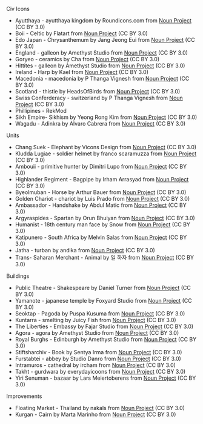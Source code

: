 Civ Icons
* Ayutthaya - ayutthaya kingdom by Roundicons.com from <a href="https://thenounproject.com/browse/icons/term/ayutthaya-kingdom/" target="_blank" title="ayutthaya kingdom Icons">Noun Project</a> (CC BY 3.0)
* Boii - Celtic by Flatart from <a href="https://thenounproject.com/browse/icons/term/celtic/" target="_blank" title="Celtic Icons">Noun Project</a> (CC BY 3.0)
* Edo Japan - Chrysanthemum by Jang Jeong Eui from <a href="https://thenounproject.com/browse/icons/term/chrysanthemum/" target="_blank" title="Chrysanthemum Icons">Noun Project</a> (CC BY 3.0)
* England - galleon by Amethyst Studio from <a href="https://thenounproject.com/browse/icons/term/galleon/" target="_blank" title="galleon Icons">Noun Project</a> (CC BY 3.0)
* Goryeo - ceramics by Cha from <a href="https://thenounproject.com/browse/icons/term/ceramics/" target="_blank" title="ceramics Icons">Noun Project</a> (CC BY 3.0)
* Hittites - galleon by Amethyst Studio from <a href="https://thenounproject.com/browse/icons/term/galleon/" target="_blank" title="galleon Icons">Noun Project</a> (CC BY 3.0)
* Ireland - Harp by Kael from <a href="https://thenounproject.com/browse/icons/term/harp/" target="_blank" title="Harp Icons">Noun Project</a> (CC BY 3.0)
* Macedonia - macedonia by P Thanga Vignesh from <a href="https://thenounproject.com/browse/icons/term/macedonia/" target="_blank" title="macedonia Icons">Noun Project</a> (CC BY 3.0)
* Scotland - thistle by HeadsOfBirds from <a href="https://thenounproject.com/browse/icons/term/thistle/" target="_blank" title="thistle Icons">Noun Project</a> (CC BY 3.0)
* Swiss Conferderacy - switzerland by P Thanga Vignesh from <a href="https://thenounproject.com/browse/icons/term/switzerland/" target="_blank" title="switzerland Icons">Noun Project</a> (CC BY 3.0)
* Phillipines - RekMod
* Sikh Empire- Sikhism by Yeong Rong Kim from <a href="https://thenounproject.com/browse/icons/term/sikhism/" target="_blank" title="Sikhism Icons">Noun Project</a> (CC BY 3.0)
* Wagadu - Adinkra by Alvaro Cabrera from <a href="https://thenounproject.com/browse/icons/term/adinkra/" target="_blank" title="Adinkra Icons">Noun Project</a> (CC BY 3.0)



Units
- Chang Suek - Elephant by Vicons Design from <a href="https://thenounproject.com/browse/icons/term/elephant/" target="_blank" title="Elephant Icons">Noun Project</a> (CC BY 3.0)
- Kludda Lugiae - soldier helmet by franco scaramuzza from <a href="https://thenounproject.com/browse/icons/term/soldier-helmet/" target="_blank" title="soldier helmet Icons">Noun Project</a> (CC BY 3.0)
- Ambouii - primitive hunter by Dimitri Lupo from <a href="https://thenounproject.com/browse/icons/term/primitive-hunter/" target="_blank" title="primitive hunter Icons">Noun Project</a> (CC BY 3.0)
- Highlander Regiment - Bagpipe by Irham Arrasyad from <a href="https://thenounproject.com/browse/icons/term/bagpipe/" target="_blank" title="Bagpipe Icons">Noun Project</a> (CC BY 3.0)
- Byeolmuban - Horse by Arthur Bauer from <a href="https://thenounproject.com/browse/icons/term/horse/" target="_blank" title="Horse Icons">Noun Project</a> (CC BY 3.0)
- Golden Chariot - chariot by Luis Prado from <a href="https://thenounproject.com/browse/icons/term/chariot/" target="_blank" title="chariot Icons">Noun Project</a> (CC BY 3.0)
- Ambassador - Handshake by Abdul Matic from <a href="https://thenounproject.com/browse/icons/term/handshake/" target="_blank" title="Handshake Icons">Noun Project</a> (CC BY 3.0)
- Argyraspides - Spartan by Orun Bhuiyan from <a href="https://thenounproject.com/browse/icons/term/spartan/" target="_blank" title="Spartan Icons">Noun Project</a> (CC BY 3.0)
- Humanist - 18th century man face by Snow from <a href="https://thenounproject.com/browse/icons/term/18th-century-man-face/" target="_blank" title="18th century man face Icons">Noun Project</a> (CC BY 3.0)
- Katipunero - South Africa by Melvin Salas from <a href="https://thenounproject.com/browse/icons/term/south-africa/" target="_blank" title="South Africa Icons">Noun Project</a> (CC BY 3.0)
- Jatha - turban by andika from <a href="https://thenounproject.com/browse/icons/term/turban/" target="_blank" title="turban Icons">Noun Project</a> (CC BY 3.0)
- Trans- Saharan Merchant - Animal by 일 하자 from <a href="https://thenounproject.com/browse/icons/term/animal/" target="_blank" title="Animal Icons">Noun Project</a> (CC BY 3.0)



Buildings
- Public Theatre - Shakespeare by Daniel Turner from <a href="https://thenounproject.com/browse/icons/term/shakespeare/" target="_blank" title="Shakespeare Icons">Noun Project</a> (CC BY 3.0)
- Yamanote - japanese temple by Foxyard Studio from <a href="https://thenounproject.com/browse/icons/term/japanese-temple/" target="_blank" title="japanese temple Icons">Noun Project</a> (CC BY 3.0)
- Seoktap - Pagoda by Puspa Kusuma from <a href="https://thenounproject.com/browse/icons/term/pagoda/" target="_blank" title="Pagoda Icons">Noun Project</a> (CC BY 3.0)
- Kuntarra - smelting by Juicy Fish from <a href="https://thenounproject.com/browse/icons/term/smelting/" target="_blank" title="smelting Icons">Noun Project</a> (CC BY 3.0)
-  The Liberties - Embassy by Fajar Studio from <a href="https://thenounproject.com/browse/icons/term/embassy/" target="_blank" title="Embassy Icons">Noun Project</a> (CC BY 3.0)
- Agora - agora by Amethyst Studio from <a href="https://thenounproject.com/browse/icons/term/agora/" target="_blank" title="agora Icons">Noun Project</a> (CC BY 3.0)
- Royal Burghs - Edinburgh by Amethyst Studio from <a href="https://thenounproject.com/browse/icons/term/edinburgh/" target="_blank" title="Edinburgh Icons">Noun Project</a> (CC BY 3.0)
- Stiftsharchiv - Book by Sentya Irma from <a href="https://thenounproject.com/browse/icons/term/book/" target="_blank" title="Book Icons">Noun Project</a> (CC BY 3.0)
- Furstabtei - abbey by Studio Danro from <a href="https://thenounproject.com/browse/icons/term/abbey/" target="_blank" title="abbey Icons">Noun Project</a> (CC BY 3.0)
- Intramuros - cathedral by ircham from <a href="https://thenounproject.com/browse/icons/term/cathedral/" target="_blank" title="cathedral Icons">Noun Project</a> (CC BY 3.0)
- Takht - gurdwara by everydayicoons from <a href="https://thenounproject.com/browse/icons/term/gurdwara/" target="_blank" title="gurdwara Icons">Noun Project</a> (CC BY 3.0)
- Yiri Senuman - bazaar by Lars Meiertoberens from <a href="https://thenounproject.com/browse/icons/term/bazaar/" target="_blank" title="bazaar Icons">Noun Project</a> (CC BY 3.0)

Improvements
- Floating Market - Thailand by nakals from <a href="https://thenounproject.com/browse/icons/term/thailand/" target="_blank" title="Thailand Icons">Noun Project</a> (CC BY 3.0)
- Kurgan - Cairn by Marta Marinho from <a href="https://thenounproject.com/browse/icons/term/cairn/" target="_blank" title="Cairn Icons">Noun Project</a> (CC BY 3.0)

